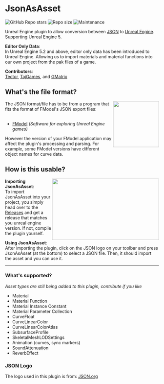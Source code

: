 # JsonAsAsset

![GitHub Repo stars](https://img.shields.io/github/stars/Tectors/JsonAsAsset?style=for-the-badge&logo=&color=lightgrey)
![Repo size](https://img.shields.io/github/repo-size/Tectors/JsonAsAsset?label=total%20size&style=for-the-badge&logo=&color=lightgrey&logoColor=lightgrey)
![Maintenance](https://img.shields.io/maintenance/yes/2023?style=for-the-badge&logo=&color=lightgrey)

Unreal Engine plugin to allow conversion between [JSON](https://www.json.org/json-en.html) to [Unreal Engine](https://www.unrealengine.com/en-US). Supporting Unreal Engine 5.

**Editor Only Data**:
<br> In Unreal Engine 5.2 and above, editor only data has been introduced to Unreal Engine. Allowing us to import materials and material functions into our own project from the pak files of a game.

**Contributors**:
<br> [Tector](https://github.com/Tectors), [TajGames](https://github.com/), and [GMatrix](https://github.com/GMatrixGames)

## What's the file format?
<img align="right" width="150" height="150" src="https://raw.githubusercontent.com/4sval/FModel/master/FModel/FModel.ico">
The JSON format/file has to be from a program that fits the format of FModel's JSON export files:
<br><br>

- [FModel](https://fmodel.app) *(Software for exploring Unreal Engine games)*

However the version of your FModel application may affect the plugin's processing and parsing. For example, some FModel versions have different object names for curve data.

## How is this usable?
<img align="right" width="350" height="200" src="https://user-images.githubusercontent.com/73559984/232369173-74df3203-3af8-48e3-8d54-c28add197832.gif">

**Importing JsonAsAsset**:
<br> To import JsonAsAsset into your project, you simply head over to the [Releases](https://github.com/Tectors/JsonAsAsset/releases) and get a release that matches you unreal engine version. If not, compile the plugin yourself.

**Using JsonAsAsset**:
<br> After importing the plugin, click on the JSON logo on your toolbar and press JsonAsAsset (at the bottom) to select a JSON file. Then, it should import the asset and you can use it.

   -----------

### What's supported?
*Asset types are still being added to this plugin, contribute if you like*

- Material
- Material Function
- Material Instance Constant
- Material Parameter Collection
- CurveFloat
- CurveLinearColor
- CurveLinearColorAtlas
- SubsurfaceProfile
- SkeletalMeshLODSettings
- Animation (curves, sync markers)
- SoundAttenuation
- ReverbEffect

### JSON Logo
The logo used in this plugin is from: [JSON.org](https://www.json.org/json-en.html)
